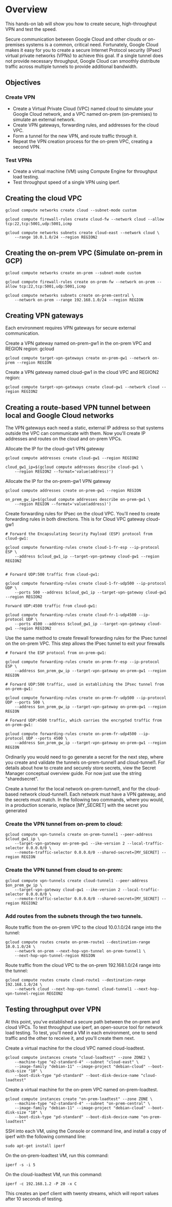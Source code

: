 # Overview

This hands-on lab will show you how to create secure, high-throughput VPN and test the speed.

Secure communication between Google Cloud and other clouds or on-premises systems is a common, critical need. Fortunately, Google Cloud makes it easy for you to create a secure Internet Protocol security (IPsec) virtual private networks (VPNs) to achieve this goal. If a single tunnel does not provide necessary throughput, Google Cloud can smoothly distribute traffic across multiple tunnels to provide additional bandwidth.

## Objectives

### Create VPN
- Create a Virtual Private Cloud (VPC) named cloud to simulate your Google Cloud network, and a VPC named on-prem (on-premises) to simulate an external network.
- Create VPN gateways, forwarding rules, and addresses for the cloud VPC.
- Form a tunnel for the new VPN, and route traffic through it.
- Repeat the VPN creation process for the on-prem VPC, creating a second VPN.
### Test VPNs
- Create a virtual machine (VM) using Compute Engine for throughput load testing.
- Test throughput speed of a single VPN using iperf.

## Creating the cloud VPC

```
gcloud compute networks create cloud --subnet-mode custom

gcloud compute firewall-rules create cloud-fw --network cloud --allow tcp:22,tcp:5001,udp:5001,icmp

gcloud compute networks subnets create cloud-east --network cloud \
    --range 10.0.1.0/24 --region REGION2
```

## Creating the on-prem VPC (Simulate on-prem in GCP)

```
gcloud compute networks create on-prem --subnet-mode custom

gcloud compute firewall-rules create on-prem-fw --network on-prem --allow tcp:22,tcp:5001,udp:5001,icmp

gcloud compute networks subnets create on-prem-central \
    --network on-prem --range 192.168.1.0/24 --region REGION
```

## Creating VPN gateways

Each environment requires VPN gateways for secure external communication.

Create a VPN gateway named on-prem-gw1 in the on-prem VPC and REGION region:
gcloud
```
gcloud compute target-vpn-gateways create on-prem-gw1 --network on-prem --region REGION
```

Create a VPN gateway named cloud-gw1 in the cloud VPC and REGION2 region:

```
gcloud compute target-vpn-gateways create cloud-gw1 --network cloud --region REGION2
```

## Creating a route-based VPN tunnel between local and Google Cloud networks

The VPN gateways each need a static, external IP address so that systems outside the VPC can communicate with them. Now you'll create IP addresses and routes on the cloud and on-prem VPCs.


Allocate the IP for the cloud-gw1 VPN gateway

```
gcloud compute addresses create cloud-gw1 --region REGION2

cloud_gw1_ip=$(gcloud compute addresses describe cloud-gw1 \
    --region REGION2 --format='value(address)')
```

Allocate the IP for the on-prem-gw1 VPN gateway

```
gcloud compute addresses create on-prem-gw1 --region REGION

on_prem_gw_ip=$(gcloud compute addresses describe on-prem-gw1 \
    --region REGION --format='value(address)')
```

Create forwarding rules for IPsec on the cloud VPC. You'll need to create forwarding rules in both directions. This is for Cloud VPC gateway cloud-gw1

```
# Forward the Encapsulating Security Payload (ESP) protocol from cloud-gw1:

gcloud compute forwarding-rules create cloud-1-fr-esp --ip-protocol ESP \
    --address $cloud_gw1_ip --target-vpn-gateway cloud-gw1 --region REGION2


# Forward UDP:500 traffic from cloud-gw1:

gcloud compute forwarding-rules create cloud-1-fr-udp500 --ip-protocol UDP \
    --ports 500 --address $cloud_gw1_ip --target-vpn-gateway cloud-gw1 --region REGION2

Forward UDP:4500 traffic from cloud-gw1:

gcloud compute forwarding-rules create cloud-fr-1-udp4500 --ip-protocol UDP \
    --ports 4500 --address $cloud_gw1_ip --target-vpn-gateway cloud-gw1 --region REGION2

```

Use the same method to create firewall forwarding rules for the IPsec tunnel on the on-prem VPC. This step allows the IPsec tunnel to exit your firewalls

```
# Forward the ESP protocol from on-prem-gw1:

gcloud compute forwarding-rules create on-prem-fr-esp --ip-protocol ESP \
    --address $on_prem_gw_ip --target-vpn-gateway on-prem-gw1 --region REGION

# Forward UDP:500 traffic, used in establishing the IPsec tunnel from on-prem-gw1:

gcloud compute forwarding-rules create on-prem-fr-udp500 --ip-protocol UDP --ports 500 \
    --address $on_prem_gw_ip --target-vpn-gateway on-prem-gw1 --region REGION

# Forward UDP:4500 traffic, which carries the encrypted traffic from on-prem-gw1:

gcloud compute forwarding-rules create on-prem-fr-udp4500 --ip-protocol UDP --ports 4500 \
    --address $on_prem_gw_ip --target-vpn-gateway on-prem-gw1 --region REGION

```

Ordinarily you would need to go generate a secret for the next step, where you create and validate the tunnels on-prem-tunnel1 and cloud-tunnel1. For details about how to create and securely store secrets, view the Secret Manager conceptual overview guide. For now just use the string "sharedsecret".

Create a tunnel for the local network on-prem-tunnel1, and for the cloud-based network cloud-tunnel1. Each network must have a VPN gateway, and the secrets must match. In the following two commands, where you would, in a production scenario, replace [MY_SECRET] with the secret you generated


### Create the VPN tunnel from on-prem to cloud:
```
gcloud compute vpn-tunnels create on-prem-tunnel1 --peer-address $cloud_gw1_ip \
    --target-vpn-gateway on-prem-gw1 --ike-version 2 --local-traffic-selector 0.0.0.0/0 \
    --remote-traffic-selector 0.0.0.0/0 --shared-secret=[MY_SECRET] --region REGION
```

### Create the VPN tunnel from cloud to on-prem:

```
gcloud compute vpn-tunnels create cloud-tunnel1 --peer-address $on_prem_gw_ip \
    --target-vpn-gateway cloud-gw1 --ike-version 2 --local-traffic-selector 0.0.0.0/0 \
    --remote-traffic-selector 0.0.0.0/0 --shared-secret=[MY_SECRET] --region REGION2
```

### Add routes from the subnets through the two tunnels.

Route traffic from the on-prem VPC to the cloud 10.0.1.0/24 range into the tunnel:
```
gcloud compute routes create on-prem-route1 --destination-range 10.0.1.0/24 \
    --network on-prem --next-hop-vpn-tunnel on-prem-tunnel1 \
    --next-hop-vpn-tunnel-region REGION
```

Route traffic from the cloud VPC to the on-prem 192.168.1.0/24 range into the tunnel:

```
gcloud compute routes create cloud-route1 --destination-range 192.168.1.0/24 \
    --network cloud --next-hop-vpn-tunnel cloud-tunnel1 --next-hop-vpn-tunnel-region REGION2
```

## Testing throughput over VPN

At this point, you've established a secure path between the on-prem and cloud VPCs. To test throughput use iperf, an open-source tool for network load testing. To test, you'll need a VM in each environment, one to send traffic and the other to receive it, and you'll create them next.

Create a virtual machine for the cloud VPC named cloud-loadtest.

```
gcloud compute instances create "cloud-loadtest" --zone ZONE2 \
    --machine-type "e2-standard-4" --subnet "cloud-east" \
    --image-family "debian-11" --image-project "debian-cloud" --boot-disk-size "10" \
    --boot-disk-type "pd-standard" --boot-disk-device-name "cloud-loadtest"
```

Create a virtual machine for the on-prem VPC named on-prem-loadtest.

```
gcloud compute instances create "on-prem-loadtest" --zone ZONE \
    --machine-type "e2-standard-4" --subnet "on-prem-central" \
    --image-family "debian-11" --image-project "debian-cloud" --boot-disk-size "10" \
    --boot-disk-type "pd-standard" --boot-disk-device-name "on-prem-loadtest"
```

SSH into each VM, using the Console or command line, and install a copy of iperf with the following command line:
```
sudo apt-get install iperf
```

On the on-prem-loadtest VM, run this command:
```
iperf -s -i 5
```

On the cloud-loadtest VM, run this command:
```
iperf -c 192.168.1.2 -P 20 -x C
```

This creates an iperf client with twenty streams, which will report values after 10 seconds of testing.
